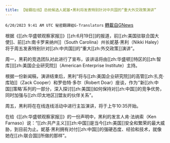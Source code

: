 ```yaml
---
title: 【秘翻在线】总统候选人妮基•黑利将发表特别针对中共国的“重大外交政策演讲”
---
```

`6/20/2023 9:41 AM UTC 秘密翻譯組G-Translators` [轉載自GNews](https://gnews.org/articles/1397145)

根据《[[zh:华盛顿观察家报]]》[[zh:6月19日]]的报道，前[[zh:美国驻联合国大使]]、前[[zh:南卡罗来纳州]]（South Carolina）州长妮基·黑利（Nikki Haley）将于周五发表特别针对[[zh:中共国]]的“重大[[zh:外交政策]]演讲”。

周一，黑莉的竞选团队对此进行了宣布，该讲话将由[[zh:华盛顿]]特区的[[zh:智库]][[zh:美国企业研究院]]（American Enterprise Institute）主持。

根据一份新闻稿，演讲结束后，黑利“将与[[zh:美国企业研究院]]的高管[[zh:扎克·库珀]]（Zack Cooper）和罗伯特·多尔（Robert Doar）座谈，作为‘'新[[zh:中国]]策略’系列的一部分，深入探讨[[zh:美国]]如何保持对[[zh:中国]]的竞争优势，同时加强与[[zh:印太地区]]盟友的伙伴关系”。

周五，黑利将在在线连线活动中进行主旨演讲，将于上午10:35开始。

在给《[[zh:华盛顿观察家报]]》的一份声明中，黑利的发言人肯·法纳索（Ken Farnaso）说：“[[zh:共产主义]][[zh:中国]]是当今[[zh:美国]]安全和繁荣的最大威胁，到目前为止。妮基·黑利拥有对付[[zh:中国]]的强硬态度、经验和技术，就像她在[[zh:联合国]]所做的那样”。
